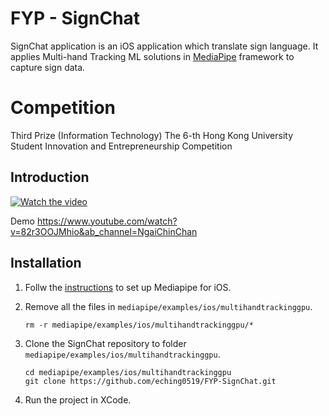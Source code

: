 # FYP - SignChat
SignChat application is an iOS application which translate sign language. It applies Multi-hand Tracking ML solutions in [MediaPipe](https://github.com/google/mediapipe) framework to capture sign data.

# Competition
Third Prize (Information Technology) The 6-th Hong Kong University Student Innovation and Entrepreneurship Competition

## Introduction
[![Watch the video](https://img.youtube.com/vi/xQbxFl4ju1Y/0.jpg)](https://www.youtube.com/watch?v=xQbxFl4ju1Y "Watch the video")

Demo https://www.youtube.com/watch?v=82r3OOJMhio&ab_channel=NgaiChinChan

## Installation
1. Follw the [instructions](https://github.com/google/mediapipe/blob/master/mediapipe/docs/mediapipe_ios_setup.md) to set up Mediapipe for iOS.
2. Remove all the files in `mediapipe/examples/ios/multihandtrackinggpu`.
   
   ```
   rm -r mediapipe/examples/ios/multihandtrackinggpu/*
   ```
   
3. Clone the SignChat repository to folder `mediapipe/examples/ios/multihandtrackinggpu`.

   ```
   cd mediapipe/examples/ios/multihandtrackinggpu
   git clone https://github.com/eching0519/FYP-SignChat.git
   ```
   
4. Run the project in XCode.
